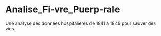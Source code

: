 # Analise_Fi-vre_Puerp-rale
Une analyse des données hospitalières de 1841 à 1849 pour sauver des vies.

